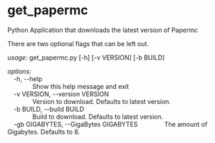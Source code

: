 # get_papermc
Python Application that downloads the latest version of Papermc

There are two optional flags that can be left out.

*usage*: get_papermc.py [-h] [-v VERSION] [-b BUILD]

*options:*  
&emsp;-h, --help  
&emsp;&emsp;&emsp;&emsp;Show this help message and exit  
&emsp;-v VERSION, --version VERSION  
&emsp;&emsp;&emsp;&emsp;Version to download. Defaults to latest version.  
&emsp;-b BUILD, --build BUILD  
&emsp;&emsp;&emsp;&emsp;Build to download. Defaults to latest version.  
&emsp;-gb GIGABYTES, --GigaBytes GIGABYTES
&emsp;&emsp;&emsp;&emsp;The amount of Gigabytes. Defaults to 8.
